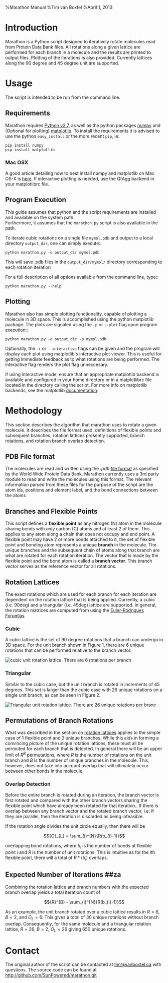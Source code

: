 %Marathon Manual
%Tim van Boxtel
%April 1, 2013

# Introduction #

Marathon is a Python script designed to iteratively rotate molecules read from Protein Data Bank files. 
All rotations along a given lattice are performed for each branch in a molecule and the results are 
printed to output files.  Plotting of the iterations is also provided.  Currently lattices along the 
90 degree and 45 degree unit are supported.

# Usage #

The script is intended to be run from the command line.  

## Requirements ##

Marathon requires [Python v2.7](), as well as the python packages [numpy]() and (Optional for plotting) [matplotlib]().
To install the requirements it is advised to use the python `easy_install` or the more recent `pip`, ie:

	pip install numpy
	pip install matplotlib

### Mac OSX ###

A good article detailing how to best install numpy and matplotlib on Mac OS-X is [here](http://www.lowindata.com/2013/installing-scientific-python-on-mac-os-x/).  If interactive plotting is needed, use the QtAgg backend in your matplotlibrc file.

## Program Execution ##

This guide assumes that python and the script requirements are installed and available on the system path.  
Furthermore, it assumes that the `marathon.py` script is also available in the path.  

To iterate cubic rotations on a single file `mymol.pdb` and output to a local directory `output_dir`,
one can simply execute::

	python marathon.py -o output_dir mymol.pdb

This will save .pdb files in the `output_dir/mymol/` directory corresponding to each
rotation iteration

For a full description of all options available from the command line, type::

	python marathon.py --help


## Plotting ##

Marathon also has simple plotting functionality, capable of plotting a molecule
in 3D space.  This is accomplished using the python matplotlib package. The plots are
signaled using the `-p` or `--plot` flag upon program execution::

	python marathon.py -o output_dir -p mymol.pdb

Optionally, the `-i` or `--interactive` flags can be given and the program 
will display each plot using matplotlib's interactive plot viewer.  This is useful
for getting immediate feedback as to what rotations are being performed.  The 
interactive flag renders the plot flag unneccesary.

If using interactive mode, ensure that an appropriate matplotlib backend is 
available and configured in your home directory or in a matplotlibrc file
located in the directory calling the script.  For more info on matplotlib
backends, see the matplotlib [documentation](http://matplotlib.org/faq/usage_faq.html#what-is-a-backend).

# Methodology #

This section describes the algorithm that marathon uses to rotate a given molecule.  It describes the 
file format used, definitions of flexible points and subsequent branches,
rotation lattices presently supported, branch rotations, and rotation branch overlap detection.

## PDB File format ##

The molecules are read and written using the *.pdb* [file format](http://www.wwpdb.org/docs.html) as specified by the World Wide 
Protein Data Bank.  Marathon currently uses a 3rd party module to read and write the molecules using this format.  The relevant
information parsed from these files for the purpose of the script are the atom ids, positions and element label, and the bond connections between the atoms


## Branches and Flexible Points ##

This script defines a **flexible point** as any nitrogen (N) atom in the molecule sharing bonds with 
*only* carbon (C) atoms and at least 2 of them.  This applies to any atom along a chain that does not occupy
and end point. A flexible point may have 2 or more bonds attached to it, the set of flexible point and 
bonding atom represents a unique **branch** in the molecule.  The unique branches and the subsequent chain
of atoms along that branch are what are rotated for each rotation iteration. The vector that is made
by the flexible point and the bond atom is called a **branch vector**.  This branch vector serves as the 
reference vector for all rotations.  

## Rotation Lattices ## 

The exact rotations which are used for each branch for each iteration are dependent on the rotation lattice
that is being applied.  Currently, a cubic (i.e. 90deg) and a triangular (i.e. 45deg) lattice are supported.
In general, the rotation matrices are computed from using the [Euler-Rodrigues Forumlas](http://en.wikipedia.org/wiki/Euler%E2%80%93Rodrigues_formula).  

### Cubic ###

A cubic lattice is the set of 90 degree rotations that a branch can undergo in 3D space. For the unit 
branch shown in Figure 1, there are 6 unique rotations that can be performed relative to the branch vector.

![cubic unit rotation lattice.  There are 6 rotations per branch](doc/img/cubic_lattice.png)


### Triangular ###

Similar to the cubic case, but the unit branch is rotated in increments of 45 degrees. This set is larger than
the cubic case with 26 unique rotations on a single unit branch, as can be seen in Figure 2.

![Triangular unit rotation lattice.  There are 26 unique rotations per branc](doc/img/triangular_lattice.png)

## Permutations of Branch Rotations ##

What was described in the section on [rotation lattices](#rotation-lattices) applies to the simple case of 1 flexible point and 2 unique branches.  While
this aids in forming a convincing picture of the unique rotation lattices, these must all be permuted for
each branch that is detected. In general there will be an upper limit of ${R}^{B}$ permutations, where $R$ is
the number of rotations on the unit branch and $B$ is the number of unique branches in the molecule.  This, however,
does not take into account overlap that will ultimately occur between other bonds in the molecule. 

### Overlap Detection ###

Before the entire branch is rotated during an iteration, the branch vector is first rotated and compared
with the other branch vectors sharing the flexible point which have already been rotated for that iteration..  If there is overlap between any branch vector and the rotated branch vector, i.e. if they are parallel,
then the iteration is discarded as being infeasible.  

If the rotation angle divides the unit circle equally, then there will be 

$${O}_{L} = \sum_{i}^{N}{R(b_{i}-1)}$$ 

overlapping bond rotations, where $b_{i}$ is the number of bonds at flexible point $i$ and $R$ is the 
number of unit rotations.  This is intuitive as for the $i$th flexible point, there will a total of $R*(b_{i})$ overlaps.


## Expected Number of Iterations ##za

Combining the rotation lattice and branch numbers with the expected branch overlap yields 
a total iteration count of 

$${R}^{B} - \sum_{i}^{N}{R(b_{i}-1)}$$

As an example, the unit branch rotated over a cubic lattice results in $R=6$, $B=2$, and ${O}_{L}=6$.  This 
gives a total of 30 unique rotations without branch overlap. Consequently, for the same molecule and a 
triangular rotation lattice, $R=26$, $B=2$, ${O}_{L}=26$ giving 650 unique rotations.

# Contact #

The original author of the script can be contacted at <tim@vanboxtel.ca> with questions.
The source code can be found at <http://github.com/SunPowered/marathon.git>

